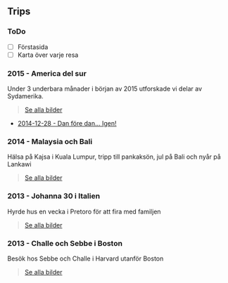 ## Trips

### ToDo
- [ ] Förstasida
- [ ] Karta över varje resa

### 2015 - America del sur

Under 3 underbara månader i början av 2015 utforskade vi delar av Sydamerika.
> [Se alla bilder](america-del-sur/images.md)

- [2014-12-28 - Dan före dan… Igen!](america-del-sur/2014-12-28.md)

### 2014 - Malaysia och Bali

Hälsa på Kajsa i Kuala Lumpur, tripp till pankaksön, jul på Bali och nyår på Lankawi

> [Se alla bilder](malaysia-och-bali/images.md)

### 2013 - Johanna 30 i Italien

Hyrde hus en vecka i Pretoro för att fira med familjen
> [Se alla bilder](jo-30-i-italien/images.md)

### 2013 - Challe och Sebbe i Boston

Besök hos Sebbe och Challe i Harvard utanför Boston
> [Se alla bilder](challe-och-sebbe-i-boston/images.md)
